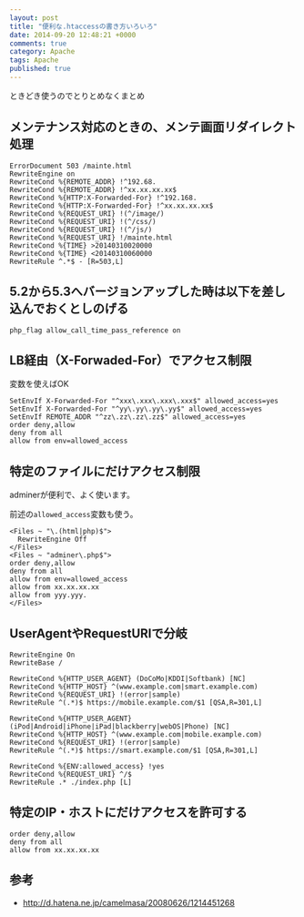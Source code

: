 ```yaml
---
layout: post
title: "便利な.htaccessの書き方いろいろ"
date: 2014-09-20 12:48:21 +0000
comments: true
category: Apache
tags: Apache
published: true
---
```


ときどき使うのでとりとめなくまとめ

## メンテナンス対応のときの、メンテ画面リダイレクト処理

```
ErrorDocument 503 /mainte.html
RewriteEngine on
RewriteCond %{REMOTE_ADDR} !^192.68.
RewriteCond %{REMOTE_ADDR} !^xx.xx.xx.xx$
RewriteCond %{HTTP:X-Forwarded-For} !^192.168.
RewriteCond %{HTTP:X-Forwarded-For} !^xx.xx.xx.xx$
RewriteCond %{REQUEST_URI} !(^/image/)
RewriteCond %{REQUEST_URI} !(^/css/)
RewriteCond %{REQUEST_URI} !(^/js/)
RewriteCond %{REQUEST_URI} !/mainte.html
RewriteCond %{TIME} >20140310020000
RewriteCond %{TIME} <20140310060000
RewriteRule ^.*$ - [R=503,L]
```

## 5.2から5.3へバージョンアップした時は以下を差し込んでおくとしのげる

```
php_flag allow_call_time_pass_reference on
```


## LB経由（X-Forwaded-For）でアクセス制限
変数を使えばOK

```
SetEnvIf X-Forwarded-For "^xxx\.xxx\.xxx\.xxx$" allowed_access=yes
SetEnvIf X-Forwarded-For "^yy\.yy\.yy\.yy$" allowed_access=yes
SetEnvIf REMOTE_ADDR "^zz\.zz\.zz\.zz$" allowed_access=yes
order deny,allow
deny from all
allow from env=allowed_access
```


## 特定のファイルにだけアクセス制限
adminerが便利で、よく使います。

前述の`allowed_access`変数も使う。

```
<Files ~ "\.(html|php)$">
  RewriteEngine Off
</Files>
<Files ~ "adminer\.php$">
order deny,allow
deny from all
allow from env=allowed_access
allow from xx.xx.xx.xx
allow from yyy.yyy.
</Files>
```

## UserAgentやRequestURIで分岐

```
RewriteEngine On
RewriteBase /

RewriteCond %{HTTP_USER_AGENT} (DoCoMo|KDDI|Softbank) [NC]
RewriteCond %{HTTP_HOST} ^(www.example.com|smart.example.com)
RewriteCond %{REQUEST_URI} !(error|sample)
RewriteRule ^(.*)$ https://mobile.example.com/$1 [QSA,R=301,L]

RewriteCond %{HTTP_USER_AGENT} (iPod|Android|iPhone|iPad|blackberry|webOS|Phone) [NC]
RewriteCond %{HTTP_HOST} ^(www.example.com|mobile.example.com)
RewriteCond %{REQUEST_URI} !(error|sample)
RewriteRule ^(.*)$ https://smart.example.com/$1 [QSA,R=301,L]

RewriteCond %{ENV:allowed_access} !yes
RewriteCond %{REQUEST_URI} ^/$
RewriteRule .* ./index.php [L]
```

## 特定のIP・ホストにだけアクセスを許可する

```
order deny,allow
deny from all
allow from xx.xx.xx.xx
```

## 参考

+ <http://d.hatena.ne.jp/camelmasa/20080626/1214451268>